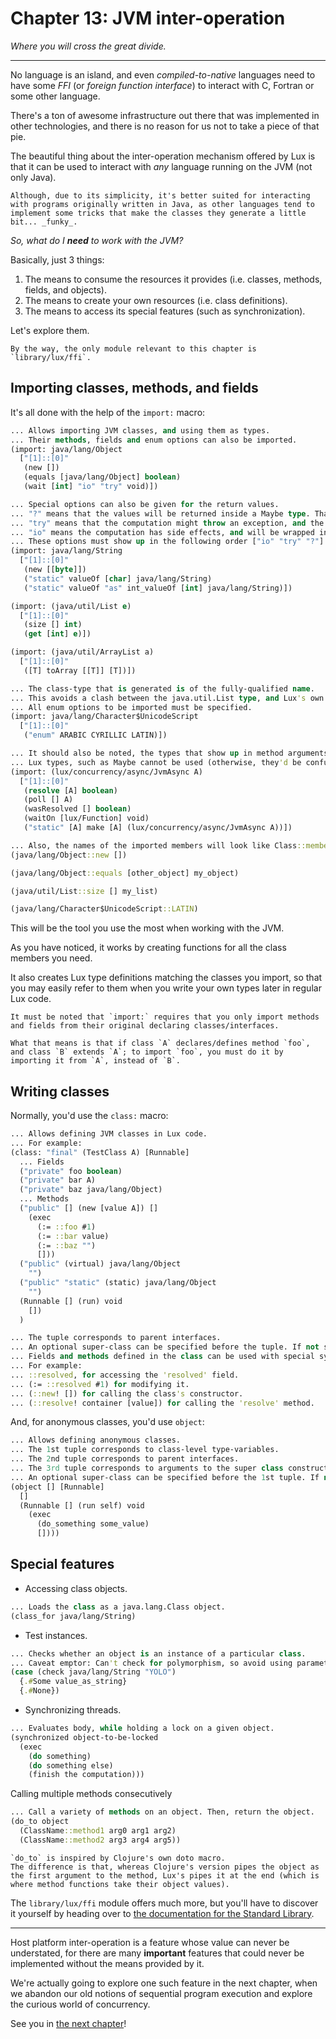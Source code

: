 # Chapter 13: JVM inter-operation

_Where you will cross the great divide._

---

No language is an island, and even _compiled-to-native_ languages need to have some _FFI_ (or _foreign function interface_) to interact with C, Fortran or some other language.

There's a ton of awesome infrastructure out there that was implemented in other technologies, and there is no reason for us not to take a piece of that pie.

The beautiful thing about the inter-operation mechanism offered by Lux is that it can be used to interact with _any_ language running on the JVM (not only Java).

	Although, due to its simplicity, it's better suited for interacting with programs originally written in Java, as other languages tend to implement some tricks that make the classes they generate a little bit... _funky_.

_So, what do I **need** to work with the JVM?_

Basically, just 3 things:

1. The means to consume the resources it provides (i.e. classes, methods, fields, and objects).
2. The means to create your own resources (i.e. class definitions).
3. The means to access its special features (such as synchronization).

Let's explore them.

	By the way, the only module relevant to this chapter is `library/lux/ffi`.

## Importing classes, methods, and fields

It's all done with the help of the `import:` macro:

```clojure
... Allows importing JVM classes, and using them as types.
... Their methods, fields and enum options can also be imported.
(import: java/lang/Object
  ["[1]::[0]"
   (new [])
   (equals [java/lang/Object] boolean)
   (wait [int] "io" "try" void)])

... Special options can also be given for the return values.
... "?" means that the values will be returned inside a Maybe type. That way, null becomes .#None.
... "try" means that the computation might throw an exception, and the return value will be wrapped inside the Try type.
... "io" means the computation has side effects, and will be wrapped inside the IO type.
... These options must show up in the following order ["io" "try" "?"] (although, each option can be used independently).
(import: java/lang/String
  ["[1]::[0]"
   (new [[byte]])
   ("static" valueOf [char] java/lang/String)
   ("static" valueOf "as" int_valueOf [int] java/lang/String)])

(import: (java/util/List e)
  ["[1]::[0]"
   (size [] int)
   (get [int] e)])

(import: (java/util/ArrayList a)
  ["[1]::[0]"
   ([T] toArray [[T]] [T])])

... The class-type that is generated is of the fully-qualified name.
... This avoids a clash between the java.util.List type, and Lux's own List type.
... All enum options to be imported must be specified.
(import: java/lang/Character$UnicodeScript
  ["[1]::[0]"
   ("enum" ARABIC CYRILLIC LATIN)])

... It should also be noted, the types that show up in method arguments or return values may only be Java classes, arrays, primitives, void or type-vars.
... Lux types, such as Maybe cannot be used (otherwise, they'd be confused for Java classes).
(import: (lux/concurrency/async/JvmAsync A)
  ["[1]::[0]"
   (resolve [A] boolean)
   (poll [] A)
   (wasResolved [] boolean)
   (waitOn [lux/Function] void)
   ("static" [A] make [A] (lux/concurrency/async/JvmAsync A))])

... Also, the names of the imported members will look like Class::member
(java/lang/Object::new [])

(java/lang/Object::equals [other_object] my_object)

(java/util/List::size [] my_list)

(java/lang/Character$UnicodeScript::LATIN)
```

This will be the tool you use the most when working with the JVM.

As you have noticed, it works by creating functions for all the class members you need.

It also creates Lux type definitions matching the classes you import, so that you may easily refer to them when you write your own types later in regular Lux code.

	It must be noted that `import:` requires that you only import methods and fields from their original declaring classes/interfaces.

	What that means is that if class `A` declares/defines method `foo`, and class `B` extends `A`; to import `foo`, you must do it by importing it from `A`, instead of `B`.

## Writing classes

Normally, you'd use the `class:` macro:

```clojure
... Allows defining JVM classes in Lux code.
... For example:
(class: "final" (TestClass A) [Runnable]
  ... Fields
  ("private" foo boolean)
  ("private" bar A)
  ("private" baz java/lang/Object)
  ... Methods
  ("public" [] (new [value A]) []
    (exec
      (:= ::foo #1)
      (:= ::bar value)
      (:= ::baz "")
      []))
  ("public" (virtual) java/lang/Object
    "")
  ("public" "static" (static) java/lang/Object
    "")
  (Runnable [] (run) void
    [])
  )

... The tuple corresponds to parent interfaces.
... An optional super-class can be specified before the tuple. If not specified, java.lang.Object will be assumed.
... Fields and methods defined in the class can be used with special syntax.
... For example:
... ::resolved, for accessing the 'resolved' field.
... (:= ::resolved #1) for modifying it.
... (::new! []) for calling the class's constructor.
... (::resolve! container [value]) for calling the 'resolve' method.
```

And, for anonymous classes, you'd use `object`:

```clojure
... Allows defining anonymous classes.
... The 1st tuple corresponds to class-level type-variables.
... The 2nd tuple corresponds to parent interfaces.
... The 3rd tuple corresponds to arguments to the super class constructor.
... An optional super-class can be specified before the 1st tuple. If not specified, java.lang.Object will be assumed.
(object [] [Runnable]
  []
  (Runnable [] (run self) void
    (exec
      (do_something some_value)
      [])))
```

## Special features

* Accessing class objects.

```clojure
... Loads the class as a java.lang.Class object.
(class_for java/lang/String)
```

* Test instances.

```clojure
... Checks whether an object is an instance of a particular class.
... Caveat emptor: Can't check for polymorphism, so avoid using parameterized classes.
(case (check java/lang/String "YOLO")
  {.#Some value_as_string}
  {.#None})
```

* Synchronizing threads.

```clojure
... Evaluates body, while holding a lock on a given object.
(synchronized object-to-be-locked
  (exec
    (do something)
    (do something else)
    (finish the computation)))
```

Calling multiple methods consecutively

```clojure
... Call a variety of methods on an object. Then, return the object.
(do_to object
  (ClassName::method1 arg0 arg1 arg2)
  (ClassName::method2 arg3 arg4 arg5))
```

	`do_to` is inspired by Clojure's own doto macro.
	The difference is that, whereas Clojure's version pipes the object as the first argument to the method, Lux's pipes it at the end (which is where method functions take their object values).

The `library/lux/ffi` module offers much more, but you'll have to discover it yourself by heading over to [the documentation for the Standard Library](https://github.com/LuxLang/lux/tree/master/documentation/library/standard).

---

Host platform inter-operation is a feature whose value can never be understated, for there are many **important** features that could never be implemented without the means provided by it.

We're actually going to explore one such feature in the next chapter, when we abandon our old notions of sequential program execution and explore the curious world of concurrency.

See you in [the next chapter](chapter_14.md)!

